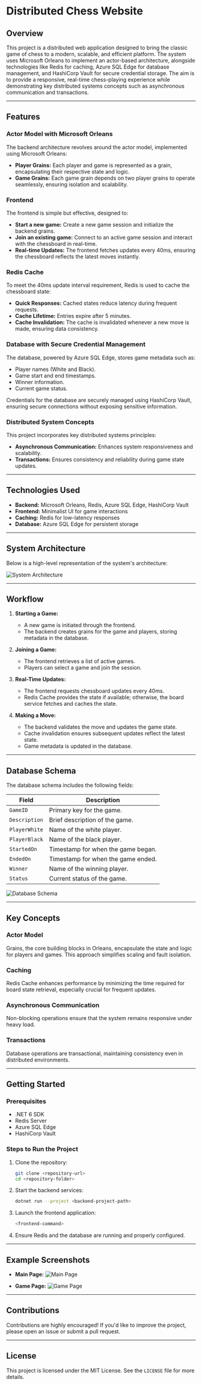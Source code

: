 # Distributed Chess Website

## Overview
This project is a distributed web application designed to bring the classic game of chess to a modern, scalable, and efficient platform. The system uses Microsoft Orleans to implement an actor-based architecture, alongside technologies like Redis for caching, Azure SQL Edge for database management, and HashiCorp Vault for secure credential storage. The aim is to provide a responsive, real-time chess-playing experience while demonstrating key distributed systems concepts such as asynchronous communication and transactions.

---

## Features

### Actor Model with Microsoft Orleans
The backend architecture revolves around the actor model, implemented using Microsoft Orleans:
- **Player Grains:** Each player and game is represented as a grain, encapsulating their respective state and logic.
- **Game Grains:** Each game grain depends on two player grains to operate seamlessly, ensuring isolation and scalability.

### Frontend
The frontend is simple but effective, designed to:
- **Start a new game:** Create a new game session and initialize the backend grains.
- **Join an existing game:** Connect to an active game session and interact with the chessboard in real-time.
- **Real-time Updates:** The frontend fetches updates every 40ms, ensuring the chessboard reflects the latest moves instantly.

### Redis Cache
To meet the 40ms update interval requirement, Redis is used to cache the chessboard state:
- **Quick Responses:** Cached states reduce latency during frequent requests.
- **Cache Lifetime:** Entries expire after 5 minutes.
- **Cache Invalidation:** The cache is invalidated whenever a new move is made, ensuring data consistency.

### Database with Secure Credential Management
The database, powered by Azure SQL Edge, stores game metadata such as:
- Player names (White and Black).
- Game start and end timestamps.
- Winner information.
- Current game status.

Credentials for the database are securely managed using HashiCorp Vault, ensuring secure connections without exposing sensitive information.

### Distributed System Concepts
This project incorporates key distributed systems principles:
- **Asynchronous Communication:** Enhances system responsiveness and scalability.
- **Transactions:** Ensures consistency and reliability during game state updates.

---

## Technologies Used
- **Backend:** Microsoft Orleans, Redis, Azure SQL Edge, HashiCorp Vault
- **Frontend:** Minimalist UI for game interactions
- **Caching:** Redis for low-latency responses
- **Database:** Azure SQL Edge for persistent storage

---

## System Architecture
Below is a high-level representation of the system's architecture:

![System Architecture](./path/to/architecture-diagram.png) <!-- Replace with actual path -->

---

## Workflow

1. **Starting a Game:**
   - A new game is initiated through the frontend.
   - The backend creates grains for the game and players, storing metadata in the database.

2. **Joining a Game:**
   - The frontend retrieves a list of active games.
   - Players can select a game and join the session.

3. **Real-Time Updates:**
   - The frontend requests chessboard updates every 40ms.
   - Redis Cache provides the state if available; otherwise, the board service fetches and caches the state.

4. **Making a Move:**
   - The backend validates the move and updates the game state.
   - Cache invalidation ensures subsequent updates reflect the latest state.
   - Game metadata is updated in the database.

---

## Database Schema

The database schema includes the following fields:

| Field          | Description                       |
|----------------|-----------------------------------|
| `GameID`       | Primary key for the game.         |
| `Description`  | Brief description of the game.    |
| `PlayerWhite`  | Name of the white player.         |
| `PlayerBlack`  | Name of the black player.         |
| `StartedOn`    | Timestamp for when the game began.|
| `EndedOn`      | Timestamp for when the game ended.|
| `Winner`       | Name of the winning player.       |
| `Status`       | Current status of the game.       |

![Database Schema](./path/to/database-schema.png) <!-- Replace with actual path -->

---

## Key Concepts

### Actor Model
Grains, the core building blocks in Orleans, encapsulate the state and logic for players and games. This approach simplifies scaling and fault isolation.

### Caching
Redis Cache enhances performance by minimizing the time required for board state retrieval, especially crucial for frequent updates.

### Asynchronous Communication
Non-blocking operations ensure that the system remains responsive under heavy load.

### Transactions
Database operations are transactional, maintaining consistency even in distributed environments.

---

## Getting Started

### Prerequisites
- .NET 6 SDK
- Redis Server
- Azure SQL Edge
- HashiCorp Vault

### Steps to Run the Project

1. Clone the repository:
   ```bash
   git clone <repository-url>
   cd <repository-folder>
   ```

2. Start the backend services:
   ```bash
   dotnet run --project <backend-project-path>
   ```

3. Launch the frontend application:
   ```bash
   <frontend-command>
   ```

4. Ensure Redis and the database are running and properly configured.

---

## Example Screenshots

- **Main Page:**
  ![Main Page](./path/to/main-page-screenshot.png) <!-- Replace with actual path -->

- **Game Page:**
  ![Game Page](./path/to/game-page-screenshot.png) <!-- Replace with actual path -->

---

## Contributions
Contributions are highly encouraged! If you'd like to improve the project, please open an issue or submit a pull request.

---

## License
This project is licensed under the MIT License. See the `LICENSE` file for more details.
